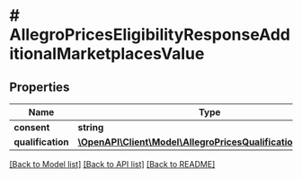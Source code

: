 # # AllegroPricesEligibilityResponseAdditionalMarketplacesValue

## Properties

Name | Type | Description | Notes
------------ | ------------- | ------------- | -------------
**consent** | **string** |  | [optional]
**qualification** | [**\OpenAPI\Client\Model\AllegroPricesQualificationResponse**](AllegroPricesQualificationResponse.md) |  | [optional]

[[Back to Model list]](../../README.md#models) [[Back to API list]](../../README.md#endpoints) [[Back to README]](../../README.md)
